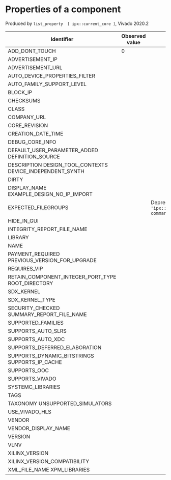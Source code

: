 
# Properties of a component
Produced by `list_property  [ ipx::current_core ]`, Vivado 2020.2

| Identifier                  | Observed value |Description |
|-----------------------------|----------------|-------------|
|ADD_DONT_TOUCH               |     0          |                        
|ADVERTISEMENT_IP             |                              
|ADVERTISEMENT_URL|                              
|AUTO_DEVICE_PROPERTIES_FILTER|                              
|AUTO_FAMILY_SUPPORT_LEVEL|                              
|BLOCK_IP|                              
|CHECKSUMS|                              
|CLASS|                              
|COMPANY_URL|                              
|CORE_REVISION|                              
|CREATION_DATE_TIME|                              
|DEBUG_CORE_INFO|                              
|DEFAULT_USER_PARAMETER_ADDED DEFINITION_SOURCE|                              
|DESCRIPTION DESIGN_TOOL_CONTEXTS DEVICE_INDEPENDENT_SYNTH|                              
|DIRTY|                              
|DISPLAY_NAME EXAMPLE_DESIGN_NO_IP_IMPORT|                              
|EXPECTED_FILEGROUPS|       | Deprecated? `replaced by the 'ipx::report_possible_file_groups' command` |                       
|HIDE_IN_GUI
|INTEGRITY_REPORT_FILE_NAME|                              
|LIBRARY|                              
|NAME|                              
|PAYMENT_REQUIRED PREVIOUS_VERSION_FOR_UPGRADE|                              
|REQUIRES_VIP|                              
|RETAIN_COMPONENT_INTEGER_PORT_TYPE ROOT_DIRECTORY|                              
|SDX_KERNEL|                              
|SDX_KERNEL_TYPE|                              
|SECURITY_CHECKED SUMMARY_REPORT_FILE_NAME|                              
|SUPPORTED_FAMILIES|                              
|SUPPORTS_AUTO_SLRS|                              
|SUPPORTS_AUTO_XDC|                              
|SUPPORTS_DEFERRED_ELABORATION|                              
|SUPPORTS_DYNAMIC_BITSTRINGS SUPPORTS_IP_CACHE|                              
|SUPPORTS_OOC|                              
|SUPPORTS_VIVADO|                              
|SYSTEMC_LIBRARIES|                              
|TAGS|                              
|TAXONOMY UNSUPPORTED_SIMULATORS|                              
|USE_VIVADO_HLS|                              
|VENDOR|                              
|VENDOR_DISPLAY_NAME|                              
|VERSION|                              
|VLNV
|XILINX_VERSION|                              
|XILINX_VERSION_COMPATIBILITY|                              
|XML_FILE_NAME XPM_LIBRARIES|    